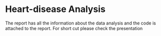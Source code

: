 # Heart-disease Analysis

The report has all the information about the data analysis and the code is attached to the report. For short cut please check the presentation
